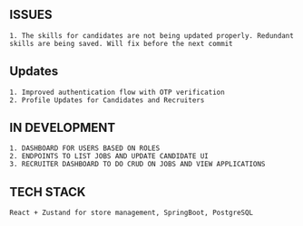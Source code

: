 ## ISSUES 
    1. The skills for candidates are not being updated properly. Redundant skills are being saved. Will fix before the next commit

## Updates 
    1. Improved authentication flow with OTP verification
    2. Profile Updates for Candidates and Recruiters

## IN DEVELOPMENT
    1. DASHBOARD FOR USERS BASED ON ROLES
    2. ENDPOINTS TO LIST JOBS AND UPDATE CANDIDATE UI
    3. RECRUITER DASHBOARD TO DO CRUD ON JOBS AND VIEW APPLICATIONS


## TECH STACK
    React + Zustand for store management, SpringBoot, PostgreSQL 